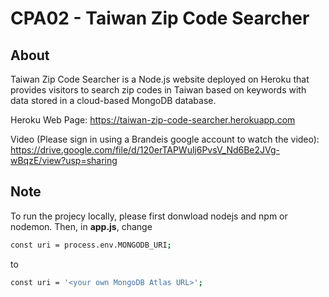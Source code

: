 # CPA02 - Taiwan Zip Code Searcher

## About
Taiwan Zip Code Searcher is a Node.js website deployed on Heroku that provides visitors to search zip codes in Taiwan based on keywords with data stored in a cloud-based MongoDB database.

Heroku Web Page: https://taiwan-zip-code-searcher.herokuapp.com

Video (Please sign in using a Brandeis google account to watch the video): https://drive.google.com/file/d/120erTAPWulj6PvsV_Nd6Be2JVg-wBqzE/view?usp=sharing



## Note
To run the projecy locally, please first donwload nodejs and npm or nodemon.
Then, in **app.js**, change

``` bash
const uri = process.env.MONGODB_URI;
```

to

``` bash
const uri = '<your own MongoDB Atlas URL>';
```
